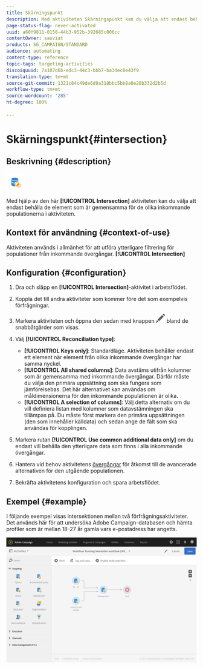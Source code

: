 ```yaml
---
title: Skärningspunkt
description: Med aktiviteten Skärningspunkt kan du välja att endast behålla de element som är gemensamma för de olika inkommande populationerna i aktiviteten.
page-status-flag: never-activated
uuid: a60f9811-0158-44b3-952b-392685c006cc
contentOwner: sauviat
products: SG_CAMPAIGN/STANDARD
audience: automating
content-type: reference
topic-tags: targeting-activities
discoiquuid: 7a107d6b-edc3-44c3-bbb7-ba3dec8e43f9
translation-type: tm+mt
source-git-commit: 1321c84c49de6d9a318bbc5bb8a0e28b332d2b5d
workflow-type: tm+mt
source-wordcount: '285'
ht-degree: 100%

---
```



# Skärningspunkt{#intersection}

## Beskrivning {#description}

![](assets/intersection.png)

Med hjälp av den här **[!UICONTROL Intersection]** aktiviteten kan du välja att endast behålla de element som är gemensamma för de olika inkommande populationerna i aktiviteten.

## Kontext för användning {#context-of-use}

Aktiviteten används i allmänhet för att utföra ytterligare filtrering för populationer från inkommande övergångar. **[!UICONTROL Intersection]**

## Konfiguration {#configuration}

1. Dra och släpp en **[!UICONTROL Intersection]**-aktivitet i arbetsflödet.
1. Koppla det till andra aktiviteter som kommer före det som exempelvis förfrågningar.
1. Markera aktiviteten och öppna den sedan med knappen ![](assets/edit_darkgrey-24px.png) bland de snabbåtgärder som visas.
1. Välj **[!UICONTROL Reconciliation type]**:

   * **[!UICONTROL Keys only]**: Standardläge. Aktiviteten behåller endast ett element när element från olika inkommande övergångar har samma nyckel.
   * **[!UICONTROL All shared columns]**: Data avstäms utifrån kolumner som är gemensamma med inkommande övergångar. Därför måste du välja den primära uppsättning som ska fungera som jämförelsebas. Det här alternativet kan användas om måldimensionerna för den inkommande populationen är olika.
   * **[!UICONTROL A selection of columns]**: Välj detta alternativ om du vill definiera listan med kolumner som datavstämningen ska tillämpas på. Du måste först markera den primära uppsättningen (den som innehåller källdata) och sedan ange de fält som ska användas för kopplingen.

1. Markera rutan **[!UICONTROL Use common additional data only]** om du endast vill behålla den ytterligare data som finns i alla inkommande övergångar.
1. Hantera vid behov aktivitetens [övergångar](../../automating/using/activity-properties.md) för åtkomst till de avancerade alternativen för den utgående populationen.
1. Bekräfta aktivitetens konfiguration och spara arbetsflödet.

## Exempel {#example}

I följande exempel visas intersektionen mellan två förfrågningsaktiviteter. Det används här för att undersöka Adobe Campaign-databasen och hämta profiler som är mellan 18-27 år gamla vars e-postadress har angetts.

![](assets/wkf_intersection_example.png)

